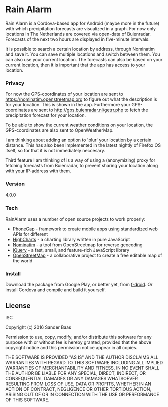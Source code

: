 # Rain Alarm

Rain Alarm is a Cordova-based app for Android (maybe more in the future) with which precipitation forecasts are visualized in a graph. For now only locations in The Netherlands are covered via open-data of Buienradar. Forecasts of the next two hours are displayed in five-minute intervals.

It is possible to search a certain location by address, through Nominatim and save it. You can save multiple locations and switch between them. You can also use your current location.
The forecasts can also be based on your current location, then it is important that the app has access to your location.

### Privacy

For now the GPS-coordinates of your location are sent to https://nominatim.openstreetmap.org to figure out what the description is for your location. This is shown in the app. Furthermore your GPS-coordinates are sent to http://gps.buienradar.nl/getrr.php to fetch the precipitation forecast for your location.

To be able to show the current weather conditions on your location, the GPS-coordinates are also sent to OpenWeatherMap.

I am thinking about adding an option to 'blur' your location by a certain distance. This has also been implemented in the latest nightly of Firefox OS itself, so for that it is not immediately neccesary.

Third feature I am thinking of is a way of using a (anonymizing) proxy for fetching forecasts from Buienradar, to prevent sharing your location along with your IP-address with them.

### Version
4.0.0

### Tech

RainAlarm uses a number of open source projects to work properly:

* [PhoneGap] - framework to create mobile apps using standardized web APIs for different
* [HighCharts] - a charting library written in pure JavaScript
* [Nominatim] - a tool from OpenStreetmap for reverse geocoding
* [jQuery] - a fast, small, and feature-rich JavaScript library
* [OpenStreetMap] - a collaborative project to create a free editable map of the world

### Install
Download the package from Google Play, or better yet, from [f-droid]. Or install Cordova and compile and build it yourself.

License
----

ISC

Copyright (c) 2016 Sander Baas

Permission to use, copy, modify, and/or distribute this software for any purpose with or without fee is hereby granted, provided that the above copyright notice and this permission notice appear in all copies.

THE SOFTWARE IS PROVIDED "AS IS" AND THE AUTHOR DISCLAIMS ALL WARRANTIES WITH REGARD TO THIS SOFTWARE INCLUDING ALL IMPLIED WARRANTIES OF MERCHANTABILITY AND FITNESS. IN NO EVENT SHALL THE AUTHOR BE LIABLE FOR ANY SPECIAL, DIRECT, INDIRECT, OR CONSEQUENTIAL DAMAGES OR ANY DAMAGES WHATSOEVER RESULTING FROM LOSS OF USE, DATA OR PROFITS, WHETHER IN AN ACTION OF CONTRACT, NEGLIGENCE OR OTHER TORTIOUS ACTION, ARISING OUT OF OR IN CONNECTION WITH THE USE OR PERFORMANCE OF THIS SOFTWARE.


[PhoneGap]:http://phonegap.com
[HighCharts]:http://www.highcharts.com
[Nominatim]:http://wiki.openstreetmap.org/wiki/Nominatim
[jQuery]:http://jquery.com
[Firefox Marketplace]:https://marketplace.firefox.com/
[f-droid]:https://f-droid.org/
[OpenStreetMap]:https://www.openstreetmap.org/
